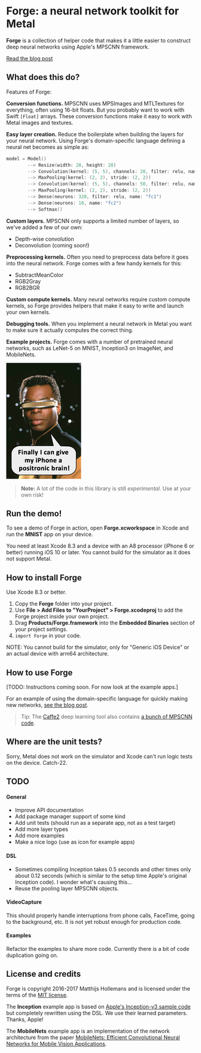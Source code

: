 # Forge: a neural network toolkit for Metal

**Forge** is a collection of helper code that makes it a little easier to construct deep neural networks using Apple's MPSCNN framework.

[Read the blog post](http://machinethink.net/blog/forge-neural-network-toolkit-for-metal/)

## What does this do?

Features of Forge:

**Conversion functions.** MPSCNN uses MPSImages and MTLTextures for everything, often using 16-bit floats. But you probably want to work with Swift `[Float]` arrays. These conversion functions make it easy to work with Metal images and textures.

**Easy layer creation.** Reduce the boilerplate when building the layers for your neural network. Using Forge's domain-specific language defining a neural net becomes as simple as:

```swift
model = Model()
        --> Resize(width: 28, height: 28)
        --> Convolution(kernel: (5, 5), channels: 20, filter: relu, name: "conv1")
        --> MaxPooling(kernel: (2, 2), stride: (2, 2))
        --> Convolution(kernel: (5, 5), channels: 50, filter: relu, name: "conv2")
        --> MaxPooling(kernel: (2, 2), stride: (2, 2))
        --> Dense(neurons: 320, filter: relu, name: "fc1")
        --> Dense(neurons: 10, name: "fc2")
        --> Softmax()
```

**Custom layers.** MPSCNN only supports a limited number of layers, so we've added a few of our own:

- Depth-wise convolution
- Deconvolution (coming soon!)

**Preprocessing kernels.** Often you need to preprocess data before it goes into the neural network. Forge comes with a few handy kernels for this:

- SubtractMeanColor
- RGB2Gray
- RGB2BGR
	
**Custom compute kernels.** Many neural networks require custom compute kernels, so Forge provides helpers that make it easy to write and launch your own kernels.

**Debugging tools.** When you implement a neural network in Metal you want to make sure it actually computes the correct thing.

**Example projects.** Forge comes with a number of pretrained neural networks, such as LeNet-5 on MNIST, Inception3 on ImageNet, and MobileNets.

![Geordi likes it!](Geordi.png)

> **Note:** A lot of the code in this library is still *experimental*. Use at your own risk!

## Run the demo!

To see a demo of Forge in action, open **Forge.xcworkspace** in Xcode and run the **MNIST** app on your device.

You need at least Xcode 8.3 and a device with an A8 processor (iPhone 6 or better) running iOS 10 or later. You cannot build for the simulator as it does not support Metal.

## How to install Forge

Use Xcode 8.3 or better.

1. Copy the **Forge** folder into your project.
2. Use **File > Add Files to "YourProject" > Forge.xcodeproj** to add the Forge project inside your own project.
3. Drag **Products/Forge.framework** into the **Embedded Binaries** section of your project settings.
4. `import Forge` in your code.

NOTE: You cannot build for the simulator, only for "Generic iOS Device" or an actual device with arm64 architecture.

## How to use Forge

[TODO: Instructions coming soon. For now look at the example apps.]

For an example of using the domain-specific language for quickly making new networks, [see the blog post](http://machinethink.net/blog/forge-neural-network-toolkit-for-metal/).

> Tip: The [Caffe2](http://caffe2.ai/) deep learning tool also contains [a bunch of MPSCNN code](https://github.com/caffe2/caffe2/tree/master/caffe2/contrib/mpscnn-fb). 

## Where are the unit tests?

Sorry, Metal does not work on the simulator and Xcode can't run logic tests on the device. Catch-22.

## TODO

#### General

- Improve API documentation
- Add package manager support of some kind
- Add unit tests (should run as a separate app, not as a test target)
- Add more layer types
- Add more examples
- Make a nice logo (use as icon for example apps)

#### DSL

- Sometimes compiling Inception takes 0.5 seconds and other times only about 0.12 seconds (which is similar to the setup time Apple's original Inception code). I wonder what's causing this...
- Reuse the pooling layer MPSCNN objects.

#### VideoCapture

This should properly handle interruptions from phone calls, FaceTime, going to the background, etc. It is not yet robust enough for production code.

#### Examples

Refactor the examples to share more code. Currently there is a bit of code duplication going on.

## License and credits

Forge is copyright 2016-2017 Matthijs Hollemans and is licensed under the terms of the [MIT license](LICENSE.txt).

The **Inception** example app is based on [Apple's Inception-v3 sample code](https://developer.apple.com/library/content/samplecode/MetalImageRecognition/Introduction/Intro.html) but completely rewritten using the DSL. We use their learned parameters. Thanks, Apple!

The **MobileNets** example app is an implementation of the network architecture from the paper [MobileNets: Efficient Convolutional Neural Networks for Mobile Vision Applications](https://arxiv.org/abs/1704.04861v1).

